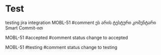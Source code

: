 # Test

testing jira integration
MOBL-51 #comment ეს არის ტესტური კომენტარი Smart Commit-ით

MOBL-51 #accepted #comment status change to accepted

MOBL-51 #testing #comment status change to testing

